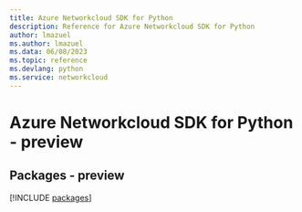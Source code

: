 ```yaml
---
title: Azure Networkcloud SDK for Python
description: Reference for Azure Networkcloud SDK for Python
author: lmazuel
ms.author: lmazuel
ms.data: 06/08/2023
ms.topic: reference
ms.devlang: python
ms.service: networkcloud
---
```

# Azure Networkcloud SDK for Python - preview
## Packages - preview
[!INCLUDE [packages](networkcloud-index.md)]